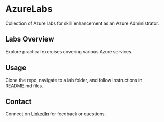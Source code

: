 # AzureLabs

Collection of Azure labs for skill enhancement as an Azure Administrator.

## Labs Overview

Explore practical exercises covering various Azure services.

## Usage

Clone the repo, navigate to a lab folder, and follow instructions in README.md files.

## Contact

Connect on [LinkedIn](www.linkedin.com/in/jeremy-tucker-26916b149) for feedback or questions.
